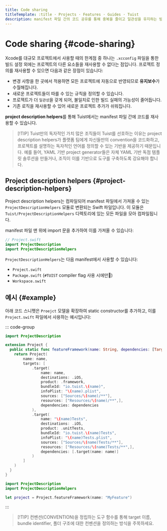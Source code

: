 ```yaml
---
title: Code sharing
titleTemplate: :title · Projects · Features · Guides · Tuist
description: manifest 파일 간의 코드 공유를 통해 중복을 줄이고 일관성을 유지하는 방법을 알아보세요
---
```


# Code sharing {#code-sharing}

Xcode를 대규모 프로젝트에서 사용할 때의 한계점 중 하나는 `.xcconfig` 파일을 통한 빌드 설정 외에는 프로젝트의 다른 요소들을 재사용할 수 없다는 점입니다. 프로젝트 정의를 재사용할 수 있으면 다음과 같은 장점이 있습니다:

- 변경 사항을 한 곳에서 적용하면 모든 프로젝트에 자동으로 반영되므로 **유지보수**가 수월해집니다.
- 새로운 프로젝트들이 따를 수 있는 규칙을 정의할 수 있습니다.
- 프로젝트가 더 `일관성`을 갖게 되어, 불일치로 인한 빌드 실패의 가능성이 줄어듭니다.
- 기존 로직을 재사용할 수 있어 새로운 프로젝트 추가가 쉬워집니다.

**project description helpers**를 통해 Tuist에서는 manifest 파일 간에 코드를 재사용할 수 있습니다.

> [!TIP] Tuist만의 독자적인 가치
> 많은 조직들이 Tuist를 선호하는 이유는 project description helpers가 플랫폼 팀에게 자신들만의 convention을 코드화하고, 프로젝트를 설명하는 독자적인 언어를 정의할 수 있는 기반을 제공하기 때문입니다. 예를 들어, YAML 기반 project generator들은 자체 YAML 기반 독점 템플릿 솔루션을 만들거나, 조직이 이를 기반으로 도구를 구축하도록 강요해야 합니다.

## Project description helpers {#project-description-helpers}

Project description helpers는 컴파일되어 manifest 파일에서 가져올 수 있는 `ProjectDescriptionHelpers` 모듈로 변환되는 Swift 파일입니다. 이 모듈은 `Tuist/ProjectDescriptionHelpers` 디렉토리에 있는 모든 파일을 모아 컴파일됩니다.

manifest 파일 맨 위에 import 문을 추가하여 이를 가져올 수 있습니다:

```swift
// Project.swift
import ProjectDescription
import ProjectDescriptionHelpers
```

`ProjectDescriptionHelpers`는 다음 manifest에서 사용할 수 있습니다:

- `Project.swift`
- `Package.swift` (`#TUIST` compiler flag 사용 시에만)
- `Workspace.swift`

## 예시 {#example}

아래 코드 스니펫은 `Proejct` 모델을 확장하여 static constructor를 추가하고, 이를 `Project.swift` 파일에서 사용하는 예시입니다:

::: code-group

```swift [Tuist/Project+Templates.swift]
import ProjectDescription

extension Project {
  public static func featureFramework(name: String, dependencies: [TargetDependency] = []) -> Project {
    return Project(
        name: name,
        targets: [
            .target(
                name: name,
                destinations: .iOS,
                product: .framework,
                bundleId: "io.tuist.\(name)",
                infoPlist: "\(name).plist",
                sources: ["Sources/\(name)/**"],
                resources: ["Resources/\(name)/**",],
                dependencies: dependencies
            ),
            .target(
                name: "\(name)Tests",
                destinations: .iOS,
                product: .unitTests,
                bundleId: "io.tuist.\(name)Tests",
                infoPlist: "\(name)Tests.plist",
                sources: ["Sources/\(name)Tests/**"],
                resources: ["Resources/\(name)Tests/**",],
                dependencies: [.target(name: name)]
            )
        ]
    )
  }
}
```

```swift {2} [Project.swift]
import ProjectDescription
import ProjectDescriptionHelpers

let project = Project.featureFramework(name: "MyFeature")
```

:::

> [!TIP] 컨벤션(CONVENTION)을 정립하는 도구
> 함수를 통해 target 이름, bundle identifier, 폴더 구조에 대한 컨벤션을 정의하는 방식을 주목하세요.
